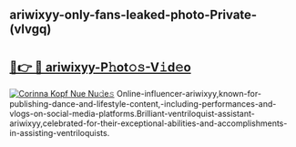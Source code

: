 ## ariwixyy-only-fans​-leaked-photo​-Private-(vlvgq)


# <h2><a href="https://mediaupload.pro?title=ariwixyy&ref=git">🔗👉 🔴 ariwixyy-P𝚑ot𝚘𝚜-V𝚒d𝚎o</a></h2>

[![Corinna Kopf Nue Nu𝚍e𝚜](https://i.imgur.com/0qMVB7G.gif)](https://mediaupload.pro?title=ariwixyy&ref=git)
Online-influencer-ariwixyy,known-for-publishing-dance-and-lifestyle-content,-including-performances-and-vlogs-on-social-media-platforms.Brilliant-ventriloquist-assistant-ariwixyy,celebrated-for-their-exceptional-abilities-and-accomplishments-in-assisting-ventriloquists.  
